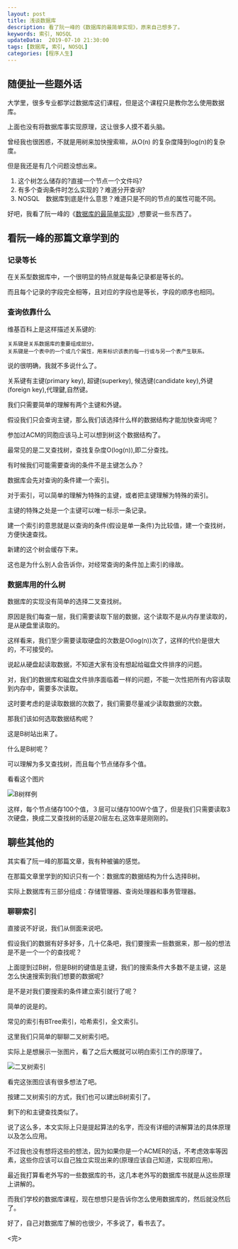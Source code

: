 ```yaml
---
layout: post  
title: 浅谈数据库  
description: 看了阮一峰的《数据库的最简单实现》，原来自己想多了。  
keywords: 索引, NOSQL  
updateData:  2019-07-10 21:30:00
tags: [数据库, 索引, NOSQL]  
categories: [程序人生]  
---
```



## 随便扯一些题外话

大学里，很多专业都学过数据库这们课程，但是这个课程只是教你怎么使用数据库。

上面也没有将数据库事实现原理，这让很多人摸不着头脑。

曾经我也很困惑，不就是用树来加快搜索嘛，从O(n) 的复杂度降到log(n)的复杂度。

但是我还是有几个问题没想出来。

1. 这个树怎么储存的?直接一个节点一个文件吗?
2. 有多个查询条件时怎么实现的？难道分开查询?
3. NOSQL　数据库到底是什么意思？难道只是不同的节点的属性可能不同。

好吧，我看了阮一峰的《[数据库的最简单实现](http://www.ruanyifeng.com/blog/2014/07/database_implementation.html)》,想要说一些东西了。


## 看阮一峰的那篇文章学到的

### 记录等长

在关系型数据库中，一个很明显的特点就是每条记录都是等长的。

而且每个记录的字段完全相等，且对应的字段也是等长，字段的顺序也相同。

### 查询依靠什么

维基百科上是这样描述关系键的:

```
关系键是关系数据库的重要组成部分。
关系键是一个表中的一个或几个属性，用来标识该表的每一行或与另一个表产生联系。
```

说的很明确，我就不多说什么了。


关系键有主键(primary key), 超键(superkey), 候选键(candidate key),外键(foreign key),代理鍵,自然键。

我们只需要简单的理解有两个主键和外键。

假设我们只会查询主键，那么我们该选择什么样的数据结构才能加快查询呢？

参加过ACM的同胞应该马上可以想到树这个数据结构了。

最常见的是二叉查找树，查找复杂度O(log(n)),即二分查找。

有时候我们可能需要查询的条件不是主键怎么办？

数据库会先对查询的条件建一个索引。

对于索引，可以简单的理解为特殊的主键，或者把主键理解为特殊的索引。

主键的特殊之处是一个主键可以唯一标示一条记录。

建一个索引的意思就是以查询的条件(假设是单一条件)为比较值，建一个查找树，方便快速查找。

新建的这个树会缓存下来。

这也是为什么别人会告诉你，对经常查询的条件加上索引的缘故。


### 数据库用的什么树

数据库的实现没有简单的选择二叉查找树。

原因是我们每查一层，我们需要读取下层的数据，这个读取不是从内存里读取的，是从硬盘里读取的。

这样看来，我们至少需要读取硬盘的次数是O(log(n))次了，这样的代价是很大的，不可接受的。


说起从硬盘起读取数据，不知道大家有没有想起给磁盘文件排序的问题。

对，我们的数据库和磁盘文件排序面临着一样的问题，不能一次性把所有内容读取到内存中，需要多次读取。

这时要考虑的是读取数据的次数了，我们需要尽量减少读取数据的次数。

那我们该如何选取数据结构呢？

这是B树站出来了。

什么是B树呢？

可以理解为多叉查找树，而且每个节点储存多个值。

看看这个图片

![B树样例](http://res2014.tiankonguse.com/images/2014/07/10/001.png)

这样，每个节点储存100个值，３层可以储存100W个值了，但是我们只需要读取3次硬盘，换成二叉查找树的话是20层左右,这效率是刚刚的。



## 聊些其他的

其实看了阮一峰的那篇文章，我有种被骗的感觉。

在那篇文章里学到的知识只有一个：数据库的数据结构为什么选择B树。

实际上数据库有三部分组成：存储管理器、查询处理器和事务管理器。

### 聊聊索引

直接说不好说，我们从侧面来说吧。

假设我们的数据有好多好多，几十亿条吧，我们要搜索一些数据来，那一般的想法是不是一个一个的查找呢？

上面提到过B树，但是B树的键值是主键，我们的搜索条件大多数不是主键，这是怎么快速搜索到我们想要的数据呢?

是不是对我们要搜索的条件建立索引就行了呢？

简单的说是的。

常见的索引有BTree索引，哈希索引，全文索引。

这里我们只简单的聊聊二叉树索引吧。

实际上是想展示一张图片，看了之后大概就可以明白索引工作的原理了。

![二叉树索引](http://res2014.tiankonguse.com/images/2014/07/10/002.png)


看完这张图应该有很多想法了吧。

按建二叉树索引的方式，我们也可以建出B树索引了。

剩下的和主键查找类似了。

说了这么多，本文实际上只是提起算法的名字，而没有详细的讲解算法的具体原理以及怎么应用。

不过我也没有想将这些的想法，因为如果你是一个ACMER的话，不考虑效率等因素，这些你应该可以自己独立实现出来的(原理应该自己知道，实现即应用)。

最近我打算看老外写的一些数据库的书，这几本老外写的数据库书就是从这些原理上讲解的。

而我们学校的数据库课程，现在想想只是告诉你怎么使用数据库的，然后就没然后了。

好了，自己对数据库了解的也很少，不多说了，看书去了。


<完>

